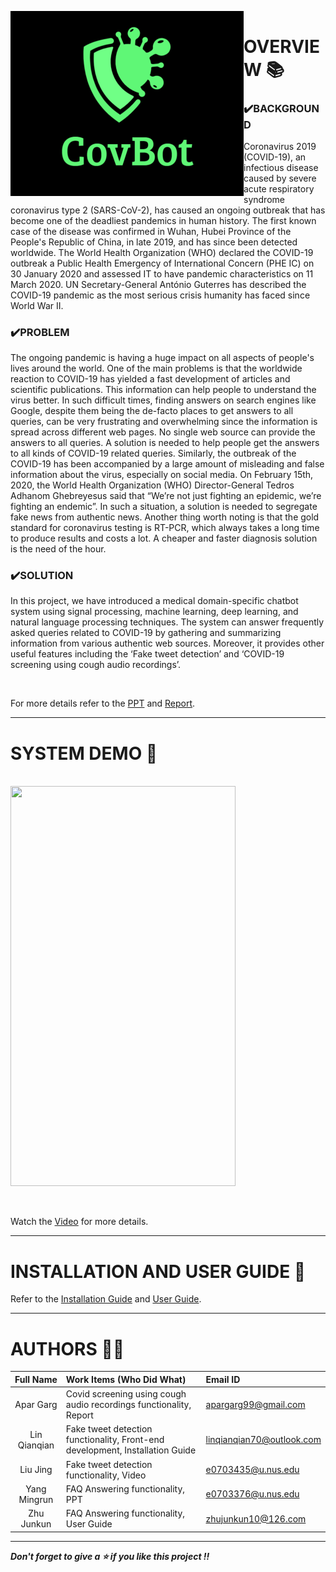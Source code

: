&nbsp;&nbsp;&nbsp;&nbsp;&nbsp;&nbsp;&nbsp;&nbsp;&nbsp;&nbsp;&nbsp;&nbsp;&nbsp;&nbsp;&nbsp;&nbsp;&nbsp;&nbsp;&nbsp;&nbsp;&nbsp;&nbsp;&nbsp;&nbsp;&nbsp;&nbsp;&nbsp;&nbsp;&nbsp;&nbsp;&nbsp;&nbsp;&nbsp;<img src="https://github.com/AparGarg99/CovBot/blob/master/Miscellaneous/logo.png" width=373 height=296 style="float: left; margin-right: 0px;" />
---


# OVERVIEW 📚
### ✔️BACKGROUND
Coronavirus 2019 (COVID-19), an infectious disease caused by severe acute respiratory syndrome coronavirus type 2 (SARS-CoV-2), has caused an ongoing outbreak that has become one of the deadliest pandemics in human history. The first known case of the disease was confirmed in Wuhan, Hubei Province of the People's Republic of China, in late 2019, and has since been detected worldwide. The World Health Organization (WHO) declared the COVID-19 outbreak a Public Health Emergency of International Concern (PHE IC) on 30 January 2020 and assessed IT to have pandemic characteristics on 11 March 2020. UN Secretary-General António Guterres has described the COVID-19 pandemic as the most serious crisis humanity has faced since World War II.

### ✔️PROBLEM
The ongoing pandemic is having a huge impact on all aspects of people's lives around the world. One of the main problems is that the worldwide reaction to COVID-19 has yielded a fast development of articles and scientific publications. This information can help people to understand the virus better. In such difficult times, finding answers on search engines like Google, despite them being the de-facto places to get answers to all queries, can be very frustrating and overwhelming since the information is spread across different web pages. No single web source can provide the answers to all queries. A solution is needed to help people get the answers to all kinds of COVID-19 related queries. Similarly, the outbreak of the COVID-19 has been accompanied by a large amount of misleading and false information about the virus, especially on social media. On February 15th, 2020, the World Health Organization (WHO) Director-General Tedros Adhanom Ghebreyesus said that “We’re not just fighting an epidemic, we’re fighting an endemic”. In such a situation, a solution is needed to segregate fake news from authentic news. Another thing worth noting is that the gold standard for coronavirus testing is RT-PCR, which always takes a long time to produce results and costs a lot. A cheaper and faster diagnosis solution is the need of the hour.

### ✔️SOLUTION
In this project, we have introduced a medical domain-specific chatbot system using signal processing, machine learning, deep learning, and natural language processing techniques. The system can answer frequently asked queries related to COVID-19 by gathering and summarizing information from various authentic web sources. Moreover, it provides other useful features including the ‘Fake tweet detection’ and ‘COVID-19 screening using cough audio recordings’.

<br>

For more details refer to the [PPT](https://github.com/AparGarg99/CovBot/blob/master/Documentation/PPT.pptx) and [Report](https://github.com/AparGarg99/CovBot/blob/master/Documentation/Report.pdf).

---

# SYSTEM DEMO 🎥
&nbsp;&nbsp;&nbsp;&nbsp;&nbsp;&nbsp;&nbsp;&nbsp;&nbsp;&nbsp;&nbsp;&nbsp;&nbsp;&nbsp;&nbsp;&nbsp;&nbsp;&nbsp;&nbsp;&nbsp;&nbsp;&nbsp;&nbsp;&nbsp;&nbsp;&nbsp;&nbsp;&nbsp;&nbsp;&nbsp;&nbsp;&nbsp;&nbsp;&nbsp;&nbsp;&nbsp;&nbsp;&nbsp;&nbsp;&nbsp;&nbsp;&nbsp;&nbsp;&nbsp;&nbsp;&nbsp;&nbsp;&nbsp;&nbsp;&nbsp;&nbsp;&nbsp;&nbsp;&nbsp;&nbsp;<kbd><img src="https://github.com/AparGarg99/CovBot/blob/master/Miscellaneous/demo.gif" width=360 height=640><kbd>

<br>

Watch the [Video](https://drive.google.com/file/d/1L7XgaYJPNweWEYLXCjTzagpVlAsZ4L4H/view?usp=sharing) for more details.

---

# INSTALLATION AND USER GUIDE 🔌

Refer to the [Installation Guide](https://github.com/AparGarg99/CovBot/blob/master/Documentation/Installation%20Guide.pdf) and [User Guide](https://github.com/AparGarg99/CovBot/blob/master/Documentation/User%20Guide.pdf).

---

# AUTHORS 👨‍💻

| Full Name  | Work Items (Who Did What) | Email ID |
| :---------------:| :-----| :-----|
| Apar Garg    |Covid screening using cough audio recordings functionality, Report| apargarg99@gmail.com |
| Lin Qianqian  |Fake tweet detection functionality, Front-end development, Installation Guide| linqianqian70@outlook.com |
| Liu Jing  |Fake tweet detection functionality, Video| e0703435@u.nus.edu |
| Yang Mingrun |FAQ Answering functionality, PPT|e0703376@u.nus.edu |
| Zhu Junkun | FAQ Answering functionality, User Guide|zhujunkun10@126.com |

---

***Don't forget to give a ⭐ if you like this project !!***
